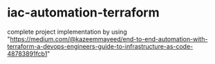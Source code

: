 # iac-automation-terraform
 complete project implementation by using "https://medium.com/@kazeemmayeed/end-to-end-automation-with-terraform-a-devops-engineers-guide-to-infrastructure-as-code-48783891fcb1"
